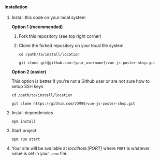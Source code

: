 #### Installation

1. Install this code on your local system
 
    **Option 1 (recommended)**
    
    1. Fork this repository (see top right corner)
    2. Clone the forked repository on your local file system
    
        ```
        cd /path/to/install/location
        
        git clone git@github.com:[your_username]/vue-js-poster-shop.git
        ```
    
    **Option 2 (easier)**
    
    This option is better if you're not a Github user or are not sure how to setup SSH keys
    
    ```
    cd /path/to/install/location
    
    git clone https://github.com/VOM90/vue-js-poster-shop.git
    ```  

2. Install dependencies

    ```
    npm install
    ```

    
3. Start project

    ```
    npm run start
    ```

4. Your site will be available at *localhost:[PORT]* where `PORT` is whatever value is set in your `.env` file.
